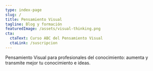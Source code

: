 ```yaml
---
type: index-page
slug: /
title: Pensamiento Visual
tagline: Blog y formación
featuredImage: /assets/visual-thinking.png
cta:
  ctaText: Curso ABC del Pensamiento Visual
  ctaLink: /suscripcion
---
```


Pensamiento Visual para profesionales del conocimiento: aumenta y transmite mejor tu conocimiento e ideas.
